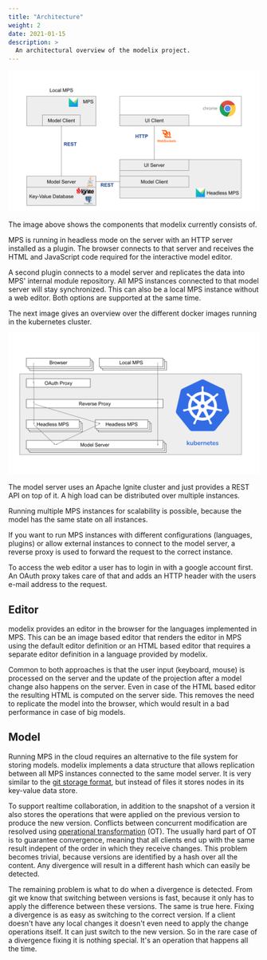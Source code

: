 ```yaml
---
title: "Architecture"
weight: 2
date: 2021-01-15
description: >
  An architectural overview of the modelix project.
---
```


![Architecture Overview](overview.svg "Architecture Overview")

The image above shows the components that modelix currently consists of.

MPS is running in headless mode on the server with an HTTP server installed as a plugin.
The browser connects to that server and receives the HTML and JavaScript code required for the interactive model editor.

A second plugin connects to a model server and replicates the data into MPS' internal module repository.
All MPS instances connected to that model server will stay synchronized.
This can also be a local MPS instance without a web editor.
Both options are supported at the same time.

The next image gives an overview over the different docker images running in the kubernetes cluster.

![Kubernetes](kubernetes.svg "Kubernetes")

The model server uses an Apache Ignite cluster and just provides a REST API on top of it.
A high load can be distributed over multiple instances.

Running multiple MPS instances for scalability is possible,
because the model has the same state on all instances.

If you want to run MPS instances with different configurations (languages, plugins)
or allow external instances to connect to the model server,
a reverse proxy is used to forward the request to the correct instance.

To access the web editor a user has to login in with a google account first.
An OAuth proxy takes care of that and adds an HTTP header with the users e-mail address to the request.

## Editor
modelix provides an editor in the browser for the languages implemented in MPS.
This can be an image based editor that renders the editor in MPS using the default editor definition
or an HTML based editor that requires a separate editor definition in a language provided by modelix.

Common to both approaches is that the user input (keyboard, mouse) is processed on the server
and the update of the projection after a model change also happens on the server.
Even in case of the HTML based editor the resulting HTML is computed on the server side.
This removes the need to replicate the model into the browser, which would result in a bad performance in case of big models.

## Model

Running MPS in the cloud requires an alternative to the file system for storing models.
modelix implements a data structure that allows replication between all MPS instances connected to the same model server.
It is very similar to the [git storage format](https://git-scm.com/book/en/v2/Git-Internals-Git-Objects),
but instead of files it stores nodes in its key-value data store.

To support realtime collaboration, in addition to the snapshot of a version it also stores the operations that were applied on the previous version to produce the new version.
Conflicts between concurrent modification are resolved using [operational transformation](https://en.wikipedia.org/wiki/Operational_transformation) (OT).
The usually hard part of OT is to guarantee convergence, meaning that all clients end up with the same result indepent of the order in which they receive changes.
This problem becomes trivial, because versions are identified by a hash over all the content.
Any divergence will result in a different hash which can easily be detected.

The remaining problem is what to do when a divergence is detected.
From git we know that switching between versions is fast, because it only has to apply the difference between these versions.
The same is true here.
Fixing a divergence is as easy as switching to the correct version.
If a client doesn't have any local changes it doesn't even need to apply the change operations itself.
It can just switch to the new version.
So in the rare case of a divergence fixing it is nothing special.
It's an operation that happens all the time.